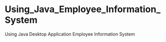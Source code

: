 # Using_Java_Employee_Information_System
Using Java Desktop Application Employee Information System
